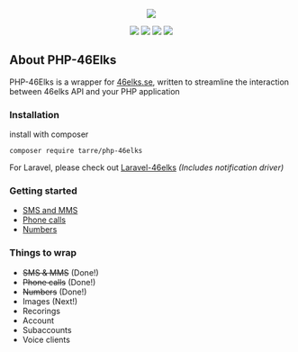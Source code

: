 <p align="center"><img src="https://i.imgur.com/HW22gy9.png"></p>

<p align="center">
<a href="https://circleci.com/gh/tarreislam/php-46elks/tree/master"><img src="https://img.shields.io/circleci/build/github/tarreislam/php-46elks?style=flat-square"></a>
<a href="https://packagist.org/packages/tarre/php-46elks"><img src="https://img.shields.io/packagist/php-v/tarre/php-46elks?style=flat-square"></a>
<a href="https://packagist.org/packages/tarre/php-46elks"><img src="https://img.shields.io/packagist/v/tarre/php-46elks?style=flat-square"></a>
<a href="https://packagist.org/packages/tarre/php-46elks"><img src="https://img.shields.io/packagist/l/tarre/php-46elks?style=flat-square"></a>
</p>


## About PHP-46Elks

PHP-46Elks is a wrapper for [46elks.se](46elks.se), written to streamline the interaction between 46elks API and your PHP application

### Installation

install with composer

```
composer require tarre/php-46elks
```

For Laravel, please check out [Laravel-46elks](https://github.com/tarreislam/laravel-46elks) _(Includes notification driver)_

### Getting started

* [SMS and MMS](docs/sms.md)
* [Phone calls](docs/call.md)
* [Numbers](docs/number.md)


### Things to wrap 
* ~~SMS & MMS~~ (Done!)
* ~~Phone calls~~ (Done!)
* ~~Numbers~~ (Done!)
* Images  (Next!)
* Recorings
* Account
* Subaccounts
* Voice clients
